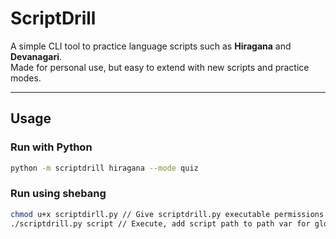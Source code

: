 # ScriptDrill

A simple CLI tool to practice language scripts such as **Hiragana** and **Devanagari**.  
Made for personal use, but easy to extend with new scripts and practice modes.

---

## Usage

### Run with Python
```bash
python -m scriptdrill hiragana --mode quiz
```

### Run using shebang
```bash
chmod u+x scriptdirll.py // Give scriptdrill.py executable permissions
./scriptdrill.py script // Execute, add script path to path var for global access
```

